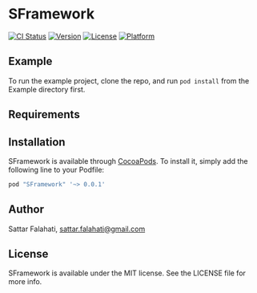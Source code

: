 # SFramework

[![CI Status](http://img.shields.io/travis/sattar_falahati/SFramework.svg?style=flat)](https://travis-ci.org/sattar_falahati/SFramework)
[![Version](https://img.shields.io/cocoapods/v/SFramework.svg?style=flat)](http://cocoapods.org/pods/SFramework)
[![License](https://img.shields.io/cocoapods/l/SFramework.svg?style=flat)](http://cocoapods.org/pods/SFramework)
[![Platform](https://img.shields.io/cocoapods/p/SFramework.svg?style=flat)](http://cocoapods.org/pods/SFramework)

## Example

To run the example project, clone the repo, and run `pod install` from the Example directory first.

## Requirements

## Installation

SFramework is available through [CocoaPods](http://cocoapods.org). To install
it, simply add the following line to your Podfile:

```ruby
pod "SFramework" '~> 0.0.1'
```

## Author

Sattar Falahati, sattar.falahati@gmail.com

## License

SFramework is available under the MIT license. See the LICENSE file for more info.
